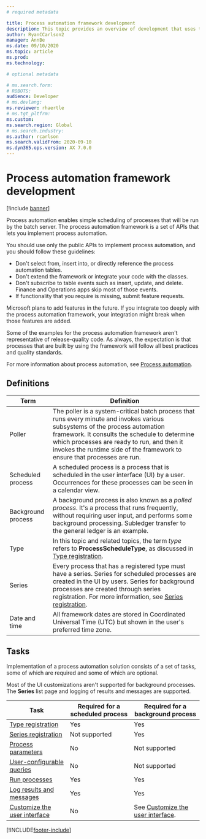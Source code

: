 ```yaml
---
# required metadata

title: Process automation framework development
description: This topic provides an overview of development that uses the process automation framework.
author: RyanCCarlson2
manager: AnnBe
ms.date: 09/10/2020
ms.topic: article
ms.prod: 
ms.technology: 

# optional metadata

# ms.search.form: 
# ROBOTS: 
audience: Developer
# ms.devlang: 
ms.reviewer: rhaertle
# ms.tgt_pltfrm: 
ms.custom:
ms.search.region: Global
# ms.search.industry: 
ms.author: rcarlson
ms.search.validFrom: 2020-09-10
ms.dyn365.ops.version: AX 7.0.0
---
```


# Process automation framework development

[!include [banner](../includes/banner.md)]

Process automation enables simple scheduling of processes that will be run by the batch server. The process automation framework is a set of APIs that lets you implement process automation.

You should use only the public APIs to implement process automation, and you should follow these guidelines:

- Don't select from, insert into, or directly reference the process automation tables.
- Don't extend the framework or integrate your code with the classes.
- Don't subscribe to table events such as insert, update, and delete. Finance and Operations apps skip most of those events.
- If functionality that you require is missing, submit feature requests.

Microsoft plans to add features in the future. If you integrate too deeply with the process automation framework, your integration might break when those features are added.

Some of the examples for the process automation framework aren't representative of release-quality code. As always, the expectation is that processes that are built by using the framework will follow all best practices and quality standards.

For more information about process automation, see [Process automation](../sysadmin/process-automation.md).

## Definitions

| Term               | Definition |
|--------------------|------------|
| Poller             | The poller is a system-critical batch process that runs every minute and invokes various subsystems of the process automation framework. It consults the schedule to determine which processes are ready to run, and then it invokes the runtime side of the framework to ensure that processes are run. |
| Scheduled process  | A scheduled process is a process that is scheduled in the user interface (UI) by a user. Occurrences for these processes can be seen in a calendar view. |
| Background process | A background process is also known as a *polled process*. It's a process that runs frequently, without requiring user input, and performs some background processing. Subledger transfer to the general ledger is an example. |
| Type               | In this topic and related topics, the term *type* refers to **ProcessScheduleType**, as discussed in [Type registration](type-registration.md). |
| Series             | Every process that has a registered type must have a series. Series for scheduled processes are created in the UI by users. Series for background processes are created through series registration. For more information, see [Series registration](series-registration.md). |
| Date and time      | All framework dates are stored in Coordinated Universal Time (UTC) but shown in the user's preferred time zone. |

## Tasks

Implementation of a process automation solution consists of a set of tasks, some of which are required and some of which are optional.

Most of the UI customizations aren't supported for background processes. The **Series** list page and logging of results and messages are supported.

| Task                                                | Required for a scheduled process | Required for a background process |
|-----------------------------------------------------|----------------------------------|-----------------------------------|
| [Type registration](type-registration.md)           | Yes | Yes |
| [Series registration](series-registration.md)       | Not supported | Yes |
| [Process parameters](process-parameters.md)         | No | Not supported |
| [User-configurable queries](user-queries.md)        | No | Not supported |
| [Run processes](run-process.md)                     | Yes | Yes |
| [Log results and messages](log-results.md)          | Yes | Yes |
| [Customize the user interface](ui-customization.md) | No | See [Customize the user interface](ui-customization.md). |


[!INCLUDE[footer-include](../../../includes/footer-banner.md)]